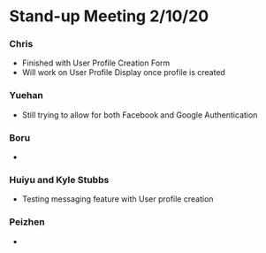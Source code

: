 # Stand-up Meeting 2/10/20

### Chris
* Finished with User Profile Creation Form
* Will work on User Profile Display once profile is created

### Yuehan
* Still trying to allow for both Facebook and Google Authentication

### Boru
* 

### Huiyu and Kyle Stubbs
* Testing messaging feature with User profile creation

### Peizhen
* 